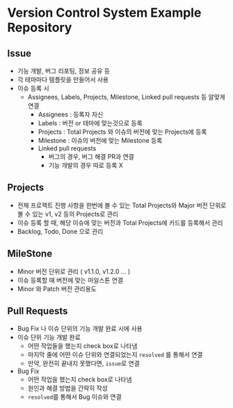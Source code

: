 # Version Control System Example Repository

## Issue

- 기능 개발, 버그 리포팅, 정보 공유 등
- 각 테마마다 템플릿을 만들어서 사용
- 이슈 등록 시
  - Assignees, Labels, Projects, Milestone, Linked pull requests 등 알맞게 연결
    - Assignees : 등록자 자신
    - Labels : 버전 or 테마에 맞는것으로 등록
    - Projects : Total Projects 와 이슈의 버전에 맞는 Projects에 등록
    - Milestone : 이슈의 버전에 맞는 Milestone 등록
    - Linked pull requests
      - 버그의 경우, 버그 해결 PR과 연결
      - 기능 개발의 경우 따로 등록 X

## Projects

- 전체 프로젝트 진행 사항을 한번에 볼 수 있는 Total Projects와 Major 버전 단위로 볼 수 있는 v1, v2 등의 Projects로 관리
- 이슈 등록 할 때, 해당 이슈에 맞는 버전과 Total Projects에 카드를 등록해서 관리
- Backlog, Todo, Done 으로 관리

## MileStone

- Minor 버전 단위로 관리 ( v1.1.0, v1.2.0 ... )
- 이슈 등록할 때 버전에 맞는 마일스톤 연결
- Minor 와 Patch 버전 관리용도

## Pull Requests

- Bug Fix 나 이슈 단위의 기능 개발 완료 시에 사용
- 이슈 단위 기능 개발 완료
  - 어떤 작업들을 했는지 check box로 나타냄
  - 마지막 줄에 어떤 이슈 단위와 연결되었는지 `resolved` 를 통해서 연결
  - 만약, 완전히 끝내지 못했다면, `issue`로 연결
- Bug Fix
  - 어떤 작업을 했는지 check box로 나타냄
  - 원인과 해결 방법을 간략히 작성
  - `resolved`를 통해서 Bug 이슈와 연결

